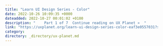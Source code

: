```yaml
---
title: "Learn UI Design Series - Color"
date: 2022-10-26 10:09:35 +0000
dateadded: 2022-10-27 00:01:02 +0100
description: "    Part 1 of 7  Continue reading on UX Planet »  "
link: "https://uxplanet.org/learn-ui-design-series-color-eaf3e0557031?source=rss----819cc2aaeee0---4"
category:
directory: _directory/ux-planet.md
---
```


